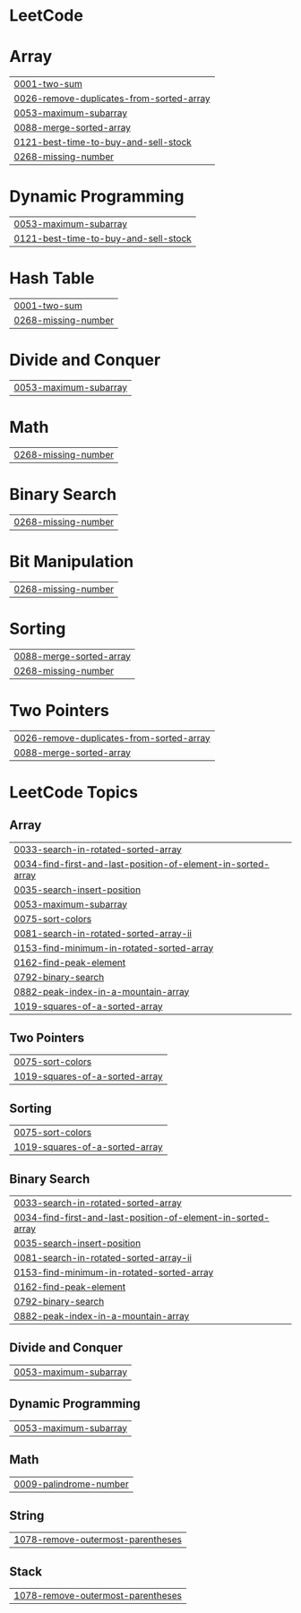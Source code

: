 # LeetCode


# Array
|  |
| ------- |
| [0001-two-sum](https://github.com/nikesm98/LeetCode/tree/master/0001-two-sum) |
| [0026-remove-duplicates-from-sorted-array](https://github.com/nikesm98/LeetCode-GitHub/tree/master/0026-remove-duplicates-from-sorted-array) |
| [0053-maximum-subarray](https://github.com/nikesm98/LeetCode-GitHub/tree/master/0053-maximum-subarray) |
| [0088-merge-sorted-array](https://github.com/nikesm98/LeetCode-GitHub/tree/master/0088-merge-sorted-array) |
| [0121-best-time-to-buy-and-sell-stock](https://github.com/nikesm98/LeetCode/tree/master/0121-best-time-to-buy-and-sell-stock) |
| [0268-missing-number](https://github.com/nikesm98/LeetCode-GitHub/tree/master/0268-missing-number) |
# Dynamic Programming
|  |
| ------- |
| [0053-maximum-subarray](https://github.com/nikesm98/LeetCode-GitHub/tree/master/0053-maximum-subarray) |
| [0121-best-time-to-buy-and-sell-stock](https://github.com/nikesm98/LeetCode/tree/master/0121-best-time-to-buy-and-sell-stock) |
# Hash Table
|  |
| ------- |
| [0001-two-sum](https://github.com/nikesm98/LeetCode/tree/master/0001-two-sum) |
| [0268-missing-number](https://github.com/nikesm98/LeetCode-GitHub/tree/master/0268-missing-number) |
# Divide and Conquer
|  |
| ------- |
| [0053-maximum-subarray](https://github.com/nikesm98/LeetCode-GitHub/tree/master/0053-maximum-subarray) |
# Math
|  |
| ------- |
| [0268-missing-number](https://github.com/nikesm98/LeetCode-GitHub/tree/master/0268-missing-number) |
# Binary Search
|  |
| ------- |
| [0268-missing-number](https://github.com/nikesm98/LeetCode-GitHub/tree/master/0268-missing-number) |
# Bit Manipulation
|  |
| ------- |
| [0268-missing-number](https://github.com/nikesm98/LeetCode-GitHub/tree/master/0268-missing-number) |
# Sorting
|  |
| ------- |
| [0088-merge-sorted-array](https://github.com/nikesm98/LeetCode-GitHub/tree/master/0088-merge-sorted-array) |
| [0268-missing-number](https://github.com/nikesm98/LeetCode-GitHub/tree/master/0268-missing-number) |
# Two Pointers
|  |
| ------- |
| [0026-remove-duplicates-from-sorted-array](https://github.com/nikesm98/LeetCode-GitHub/tree/master/0026-remove-duplicates-from-sorted-array) |
| [0088-merge-sorted-array](https://github.com/nikesm98/LeetCode-GitHub/tree/master/0088-merge-sorted-array) |
<!---LeetCode Topics Start-->
# LeetCode Topics
## Array
|  |
| ------- |
| [0033-search-in-rotated-sorted-array](https://github.com/nikesm98/LeetCode-GitHub/tree/master/0033-search-in-rotated-sorted-array) |
| [0034-find-first-and-last-position-of-element-in-sorted-array](https://github.com/nikesm98/LeetCode-GitHub/tree/master/0034-find-first-and-last-position-of-element-in-sorted-array) |
| [0035-search-insert-position](https://github.com/nikesm98/LeetCode-GitHub/tree/master/0035-search-insert-position) |
| [0053-maximum-subarray](https://github.com/nikesm98/LeetCode-GitHub/tree/master/0053-maximum-subarray) |
| [0075-sort-colors](https://github.com/nikesm98/LeetCode-GitHub/tree/master/0075-sort-colors) |
| [0081-search-in-rotated-sorted-array-ii](https://github.com/nikesm98/LeetCode-GitHub/tree/master/0081-search-in-rotated-sorted-array-ii) |
| [0153-find-minimum-in-rotated-sorted-array](https://github.com/nikesm98/LeetCode-GitHub/tree/master/0153-find-minimum-in-rotated-sorted-array) |
| [0162-find-peak-element](https://github.com/nikesm98/LeetCode-GitHub/tree/master/0162-find-peak-element) |
| [0792-binary-search](https://github.com/nikesm98/LeetCode-GitHub/tree/master/0792-binary-search) |
| [0882-peak-index-in-a-mountain-array](https://github.com/nikesm98/LeetCode-GitHub/tree/master/0882-peak-index-in-a-mountain-array) |
| [1019-squares-of-a-sorted-array](https://github.com/nikesm98/LeetCode-GitHub/tree/master/1019-squares-of-a-sorted-array) |
## Two Pointers
|  |
| ------- |
| [0075-sort-colors](https://github.com/nikesm98/LeetCode-GitHub/tree/master/0075-sort-colors) |
| [1019-squares-of-a-sorted-array](https://github.com/nikesm98/LeetCode-GitHub/tree/master/1019-squares-of-a-sorted-array) |
## Sorting
|  |
| ------- |
| [0075-sort-colors](https://github.com/nikesm98/LeetCode-GitHub/tree/master/0075-sort-colors) |
| [1019-squares-of-a-sorted-array](https://github.com/nikesm98/LeetCode-GitHub/tree/master/1019-squares-of-a-sorted-array) |
## Binary Search
|  |
| ------- |
| [0033-search-in-rotated-sorted-array](https://github.com/nikesm98/LeetCode-GitHub/tree/master/0033-search-in-rotated-sorted-array) |
| [0034-find-first-and-last-position-of-element-in-sorted-array](https://github.com/nikesm98/LeetCode-GitHub/tree/master/0034-find-first-and-last-position-of-element-in-sorted-array) |
| [0035-search-insert-position](https://github.com/nikesm98/LeetCode-GitHub/tree/master/0035-search-insert-position) |
| [0081-search-in-rotated-sorted-array-ii](https://github.com/nikesm98/LeetCode-GitHub/tree/master/0081-search-in-rotated-sorted-array-ii) |
| [0153-find-minimum-in-rotated-sorted-array](https://github.com/nikesm98/LeetCode-GitHub/tree/master/0153-find-minimum-in-rotated-sorted-array) |
| [0162-find-peak-element](https://github.com/nikesm98/LeetCode-GitHub/tree/master/0162-find-peak-element) |
| [0792-binary-search](https://github.com/nikesm98/LeetCode-GitHub/tree/master/0792-binary-search) |
| [0882-peak-index-in-a-mountain-array](https://github.com/nikesm98/LeetCode-GitHub/tree/master/0882-peak-index-in-a-mountain-array) |
## Divide and Conquer
|  |
| ------- |
| [0053-maximum-subarray](https://github.com/nikesm98/LeetCode-GitHub/tree/master/0053-maximum-subarray) |
## Dynamic Programming
|  |
| ------- |
| [0053-maximum-subarray](https://github.com/nikesm98/LeetCode-GitHub/tree/master/0053-maximum-subarray) |
## Math
|  |
| ------- |
| [0009-palindrome-number](https://github.com/nikesm98/LeetCode-GitHub/tree/master/0009-palindrome-number) |
## String
|  |
| ------- |
| [1078-remove-outermost-parentheses](https://github.com/nikesm98/LeetCode-GitHub/tree/master/1078-remove-outermost-parentheses) |
## Stack
|  |
| ------- |
| [1078-remove-outermost-parentheses](https://github.com/nikesm98/LeetCode-GitHub/tree/master/1078-remove-outermost-parentheses) |
<!---LeetCode Topics End-->